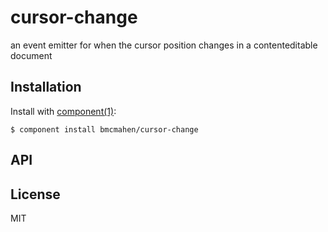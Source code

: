 
# cursor-change

  an event emitter for when the cursor position changes in a contenteditable document

## Installation

  Install with [component(1)](http://component.io):

    $ component install bmcmahen/cursor-change

## API



## License

  MIT
